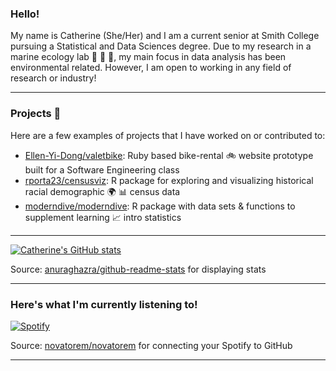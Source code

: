 ### Hello!

My name is Catherine (She/Her) and I am a current senior at Smith College pursuing a Statistical and Data Sciences degree. Due to my research in a marine ecology lab 🐠 🌊 🦀, my main focus in data analysis has been environmental related. However, I am open to working in any field of research or industry!  

-----

### Projects 📝 

Here are a few examples of projects that I have worked on or contributed to:

- [Ellen-Yi-Dong/valetbike](https://github.com/Ellen-Yi-Dong/valetbike): Ruby based bike-rental 🚲 website prototype built for a Software Engineering class
- [rporta23/censusviz](https://github.com/rporta23/censusviz): R package for exploring and visualizing historical racial demographic 🌍 📊 census data 
- [moderndive/moderndive](https://github.com/moderndive/moderndive): R package with data sets & functions to supplement learning 📈 intro statistics 

-----

[![Catherine's GitHub stats](https://github-readme-stats.vercel.app/api?username=cjparknw&count_private=true&show_icons=true&theme=radical)](https://github.com/cjparknw/github-readme-stats)

Source: [anuraghazra/github-readme-stats](https://github.com/anuraghazra/github-readme-stats) for displaying stats


-----
### Here's what I'm currently listening to!

[![Spotify](https://spotify-nine-topaz.vercel.app/api/spotify?background_color=141321&border_color=ffffff)](https://open.spotify.com/user/y9wwbn75hx9c2oiirljwi9i5f)

Source: [novatorem/novatorem](https://github.com/novatorem/novatorem) for connecting your Spotify to GitHub

-----



